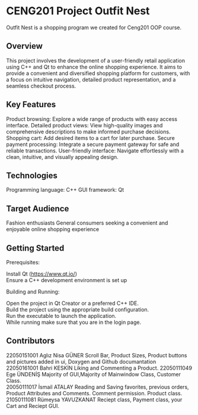 # CENG201 Project Outfit Nest
Outfit Nest is a shopping program we created for Ceng201 OOP course.

## Overview

This project involves the development of a user-friendly retail application using C++ and Qt to enhance the online shopping experience. It aims to provide a convenient and diversified shopping platform for customers, with a focus on intuitive navigation, detailed product representation, and a seamless checkout process.

## Key Features

Product browsing: Explore a wide range of products with easy access interface.
Detailed product views: View high-quality images and comprehensive descriptions to make informed purchase decisions.
Shopping cart: Add desired items to a cart for later purchase.
Secure payment processing: Integrate a secure payment gateway for safe and reliable transactions.
User-friendly interface: Navigate effortlessly with a clean, intuitive, and visually appealing design.
## Technologies

Programming language: C++
GUI framework: Qt
## Target Audience

Fashion enthusiasts
General consumers seeking a convenient and enjoyable online shopping experience
## Getting Started

Prerequisites:

Install Qt (https://www.qt.io/)    
Ensure a C++ development environment is set up     

Building and Running:     

Open the project in Qt Creator or a preferred C++ IDE.      
Build the project using the appropriate build configuration.       
Run the executable to launch the application.      
While running make sure that you are in the login page.   

## Contributors
22050151001 Aglız Nisa GÜNER  Scroll Bar, Product Sizes, Product buttons and pictures added in ui, Doxygen and Github documantation      
22050161001 Bahri KESKİN   Liking and Commenting a Product.
22050111049 Ege ÜNDENİŞ    Majority of GUI,Majority of Mainwindow Class, Customer Class.   
20050111017 İsmail ATALAY  Reading and Saving favorites, previous orders, Product Attributes and Comments. Comment permission. Product class.   
21050111081 Rümeysa YAVUZKANAT  Reciept class, Payment class, your Cart and Reciept GUI.
